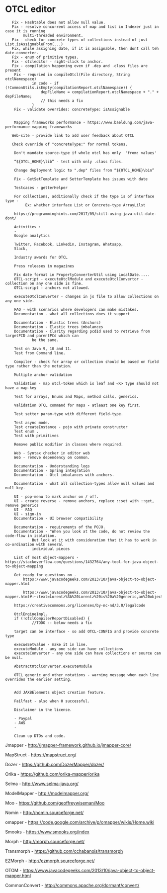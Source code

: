 # OTCL editor

		
       Fix - Hashtable does not allow null value.
       Fix - resolve concurrent access of map and list in Indexer just in case it is running 
       		multi-threaded environment.
       Fix - check for concrete types of collections instead of just List.isAssignableFrom(...)
       Fix, while assigning date, if it is assignable, then dont call teh date-converter.
       Fix - enum of primitive types.
       Fix - otcleditor - right-click to anchor.
       Fix - compilation happening even if .dep and .class files are present
	    Fix - requried in compileOtcl(File directory, String otclNamespace)
	    		in code - if (!CommonUtils.isEmpty(compilationReport.otclNamespace)) {
					depFileName = compilationReport.otclNamespace + "." + depFileName;
					// this needs a fix
				}
	    Fix - validate overrides: concreteType: isAssignable
	    
	    
	    Mapping frameworks performance - https://www.baeldung.com/java-performance-mapping-frameworks
	    
	   Web-site - provide link to add user feedback about OTCL 
       
       Check override of "concreteType:" for normal tokens.
       
		Don't mandate source-type if whole otcl has only  'from: values'
		
		“${OTCL_HOME}\lib” - test with only .class files. 
		
		Change deployment logic to ".dep" files from “${OTCL_HOME}\bin” 
		
		Fix - GetSetTemplate and SetterTemplate has issues with date
		
		Testcases - getterHelper
		
		For collections, additionally check if the type is of interface type -
			 Ex: whether interface List or Concrete-type ArrayLilst
		
		https://programminghints.com/2017/05/still-using-java-util-date-dont/
		
		Activities :
		- 
		Google analytics
		
		Twitter, Facebook, Linkedin, Instagram, Whatsapp, 
		Slack,
		
		Industry awards for OTCL
		
		Press releases in magazines
		
		Fix date format in PropertyConverterUtil using LocalDate.....
		OTCL-script - executeOtclModule and executeOtclConvertor - collection on any one side is fine.
		OTCL-script - anchors not allowed.
		
		executeOtclConverter - changes in js file to allow collections on any one side.
		
		FAQ - with scenarios where developers can make mistakes.
		Documentation - what all collections does it support
		
		Documentation - Elastic trees (Anchors)
		Documentation - Elastic trees imbalances
		Documentation - Clarity regarding pcdId used to retrieve from targetPCD and parentPCd which can 
				be the same.
		
		Test on Java 9, 10 and 11.
		Test from Command line.
		
		Compiler - check for array or collection should be based on field type rather than the notation.
		
		Multiple anchor validation

		Validation - map otcl-token which is leaf and <K> type should not have a map-key
		
		Test for arrays, Enums and Maps, method calls, generics.
		
		Validation OTCL command for maps - atleast one key first.
		
		Test setter param-type with different field-type.
		
		Test async mode.
		Test createInstance - pojo with private constructor 
		Test enum .
		Test with primitives
		
		Remove public modifier in classes where required.
	
		Web - Syntax checker in editor web
		Web - remove dependency on common.
		
		Documentation - Understanding logs
		Documentation - Spring integration
		Documentation - Otcl imbalances with anchors.
		
		Documentation - what all collection-types allow null values and null key.
		
		UI - pop-menu to mark anchor on / off.
		UI - create reverse - remove anchors, replace ::set with ::get, remove generics
		UI - FAQ
		UI - sign-in
		Documentation - UI browser compatibility
		
		Documentation - requirements of the POJO.
		Documentation - "When you look at the code, do not review the code-flow in isolation.
		 		But look at it with consideration that it has to work in co-ordination with several 
		 		individual pieces

		List of most object-mappers - https://stackoverflow.com/questions/1432764/any-tool-for-java-object-to-object-mapping
		
		Get ready for questions on -
			https://www.javacodegeeks.com/2013/10/java-object-to-object-mapper.html

			https://www.javacodegeeks.com/2013/10/java-object-to-object-mapper.html#:~:text=Lorentz%3A%20Lorentz%20is%20a%20generic,an%20object%20of%20another%20type.&text=Spring%20framework%3A%20Spring%20has%20an,transform%20Objects%20to%2Ffrom%20Strings.
		
		https://creativecommons.org/licenses/by-nc-nd/3.0/legalcode
		
		OtclEngineImpl.
		if (!otclCompilerReportDisabled) {
				//TODO -- below needs a fix
		
		target can be interface - so add OTCL-CONFIG and provide concrete type
		
		execueSetvalue - make it in line.
		executeModule - any one side can have collections
		executeConverter - any one side can have collections or source can be null.
		
		AbstractOtclConverter.executeModule 
		
		OTCL generic and other notations - warning message when each line overrides the earlier setting.
		
		
		Add JAXBElements object creation feature.
		
		Failfast - also when 0 successful.
		
		Disclaimer in the license.
		
		- Paypal
		- AWS
		- 
		
		Clean up DTOs and code.
		


Jmapper		-	http://jmapper-framework.github.io/jmapper-core/

MapStruct	-	https://mapstruct.org/

Dozer		-	https://github.com/DozerMapper/dozer/

Orika		-	https://github.com/orika-mapper/orika

Selma		-	http://www.selma-java.org/

ModelMapper	-	http://modelmapper.org/

Moo			-	https://github.com/geoffreywiseman/Moo

Nomin		-	http://nomin.sourceforge.net/

omapper 	-	https://code.google.com/archive/p/omapper/wikis/Home.wiki

Smooks		-	https://www.smooks.org/index

Morph		-	http://morph.sourceforge.net/

Transmorph 	-	https://github.com/cchabanois/transmorph

EZMorph		-	http://ezmorph.sourceforge.net/

OTOM		-	https://www.javacodegeeks.com/2013/10/java-object-to-object-mapper.html

CommonConvert	-	http://commons.apache.org/dormant/convert/